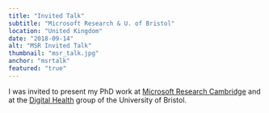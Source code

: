 ```yaml
---
title: "Invited Talk"
subtitle: "Microsoft Research & U. of Bristol"
location: "United Kingdom"
date: "2018-09-14"
alt: "MSR Invited Talk"
thumbnail: "msr_talk.jpg"
anchor: "msrtalk"
featured: "true"
---
```

I was invited to present my PhD work at [Microsoft Research Cambridge](https://twitter.com/haiyan/status/1040587792164765696) and at the [Digital Health](https://www.irc-sphere.ac.uk/events?id=144) group of the University of Bristol.
